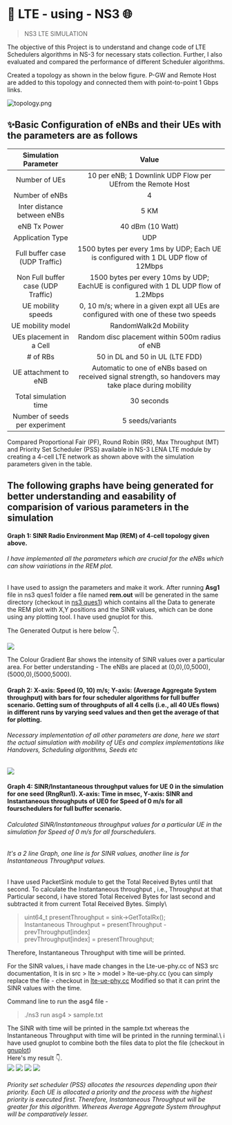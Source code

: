 # 📶 LTE - using - NS3 🌐
> NS3 LTE SIMULATION

The objective of this Project is to understand and change code of LTE Schedulers algorithms in
NS-3 for necessary stats collection. Further, I also evaluated and compared the performance of
different Scheduler algorithms.

Created a topology as shown in the below figure. P-GW and Remote Host are added to this topology and
connected them with point-to-point 1 Gbps links.

![topology.png](topology.png)

## ✨Basic Configuration of eNBs and their UEs with the parameters are as follows

| 	Simulation Parameter	          | 	Value	                                                    |
| 	      :-----:	                  | 	:-----:	                                                    |
| 	    Number of UEs                 | 	10 per eNB; 1 Downlink UDP Flow per UEfrom the Remote Host	|
| 	       Number of eNBs	          | 	4	|
| 	Inter distance between eNBs	      | 	5 KM	|
| 	eNB Tx Power	                  | 	40 dBm (10 Watt)	|
| 	Application Type	              | 	UDP	|
|    Full buffer case (UDP Traffic)   |  1500 bytes per every 1ms by UDP; Each UE is configured with 1 DL UDP flow of 12Mbps|
| Non Full buffer case (UDP Traffic)  | 1500 bytes per every 10ms by UDP; EachUE is configured with 1 DL UDP flow of 1.2Mbps|
| 	UE mobility speeds	              | 0, 10 m/s; where in a given expt all UEs are configured with one of these two speeds|
| 	UE mobility model	              | 	RandomWalk2d Mobility	|
|    UEs placement in a Cell          |  Random disc placement within 500m radius of eNB|
|    # of RBs                         |  50 in DL and 50 in UL (LTE FDD) |
| UE attachment to eNB                | Automatic to one of eNBs based on received signal strength, so handovers may take place during mobility|
| 	Total simulation time	          | 	30 seconds	|
|    Number of seeds per experiment   |  5 seeds/variants |

Compared Proportional Fair (PF), Round Robin (RR), Max Throughput (MT) and Priority Set
Scheduler (PSS) available in NS-3 LENA LTE module by creating a 4-cell LTE network as
shown above with the simulation parameters given in the table.

## The following graphs have being generated for better understanding and easability of comparision of various parameters in the simulation
#### Graph 1: SINR Radio Environment Map (REM) of 4-cell topology given above.

###### I have implemented all the parameters which are crucial for the eNBs which can show vairiations in the REM plot.
I have used <RadioEnvironmentMapHelper> to assign the parameters and make it work. 
After running **Asg1** file in ns3 ques1 folder a file named **rem.out** will be generated in the same directory (checkout in [ns3 ques1](https://github.com/Harshavardhanpentakota/LTE-using-NS3/tree/main/ns3%20ques1))
which contains all the Data to generate the REM plot with X,Y positions and the SINR values, which can be done using any plotting tool. I have used gnuplot for this.

The Generated Output is here below 👇.

<img src="ns3 ques1/SINR.png"/>

The Colour Gradient Bar shows the intensity of SINR values over a particular area. For better understanding - The eNBs are placed at (0,0),(0,5000),(5000,0),(5000,5000).

#### Graph 2: X-axis: Speed (0, 10) m/s; Y-axis: (Average Aggregate System throughput) with bars for four scheduler algorithms for full buffer scenario. Getting sum of throughputs of all 4 cells (i.e., all 40 UEs flows) in different runs by varying seed values and then get the average of that for plotting.

###### Necessary implementation of all other parameters are done, here we start the actual simulation with mobility of UEs and complex implementations like Handovers, Scheduling algorithms, Seeds etc



<img src="ns3 ques2 0ms/file_2024-04-24_21.04.05(1).png"/>



#### Graph 4: SINR/Instantaneous throughput values for UE 0 in the simulation for one seed (RngRun1). X-axis: Time in msec, Y-axis: SINR and Instantaneous throughputs of UE0 for Speed of 0 m/s for all fourschedulers for full buffer scenario.
###### Calculated SINR/Instantaneous throughput values for a particular UE in the simulation for Speed of 0 m/s for all fourschedulers.
###### It's a 2 line Graph, one line is for SINR values, another line is for Instantaneous Throughput values.

I have used PacketSink module to get the Total Received Bytes until that second. To calculate the Instantaneous throughput , i.e., Throughput at that Particular second, i have stored Total Received Bytes for last second and subtracted it from current Total Received Bytes. Simply\
> uint64_t presentThroughput = sink->GetTotalRx();\
> Instantaneous Throughput =  presentThroughput - prevThroughput[index]\
> prevThroughput[index] = presentThroughput;

Therefore, Instantaneous Throughput with time will be printed.

For the SINR values, i have made changes in the Lte-ue-phy.cc of NS3 src documentation, It is in src > lte > model > lte-ue-phy.cc
(you can simply replace the file - checkout in [lte-ue-phy.cc](https://github.com/Harshavardhanpentakota/LTE-using-NS3/blob/main/ns3%20ques%204/lte-ue-phy.cc)
Modified so that it can print the SINR values with the time.

Command line to run the asg4 file -
> ./ns3 run asg4 > sample.txt

The SINR with time will be printed in the sample.txt whereas the Instantaneous Throughput with time will be printed in the running terminal.\ 
i have used gnuplot to combine both the files data to plot the file (checkout in [gnuplot](https://github.com/Harshavardhanpentakota/LTE-using-NS3/blob/main/ns3%20ques%204/gnuplot))\
Here's my result 👇.\
<img src="ns3 ques 4/ThroughPut_MT.png"/>
<img src="ns3 ques 4/ThroughPut_PSS.png"/>
<img src="ns3 ques 4/ThroughPut_PF.png"/>
<img src="ns3 ques 4/ThroughPut_RR.png"/>

######  Priority set scheduler (PSS) allocates the resources depending upon their priority. Each UE is allocated a priority and the process with the highest priority is executed first. Therefore, Instantaneous Throughput will be greater for this algorithm. Whereas Average Aggregate System throughput will be comparatively lesser.
